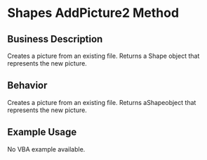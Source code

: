 # Shapes AddPicture2 Method

## Business Description
Creates a picture from an existing file. Returns a Shape object that represents the new picture.

## Behavior
Creates a picture from an existing file. Returns aShapeobject that represents the new picture.

## Example Usage
No VBA example available.